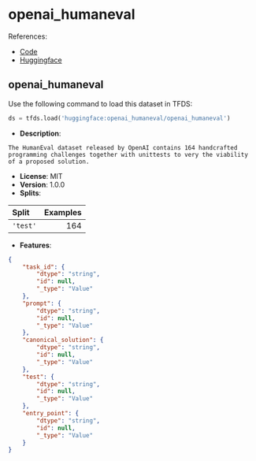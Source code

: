 # openai_humaneval

References:

*   [Code](https://github.com/huggingface/datasets/blob/master/datasets/openai_humaneval)
*   [Huggingface](https://huggingface.co/datasets/openai_humaneval)


## openai_humaneval


Use the following command to load this dataset in TFDS:

```python
ds = tfds.load('huggingface:openai_humaneval/openai_humaneval')
```

*   **Description**:

```
The HumanEval dataset released by OpenAI contains 164 handcrafted programming challenges together with unittests to very the viability of a proposed solution.
```

*   **License**: MIT
*   **Version**: 1.0.0
*   **Splits**:

Split  | Examples
:----- | -------:
`'test'` | 164

*   **Features**:

```json
{
    "task_id": {
        "dtype": "string",
        "id": null,
        "_type": "Value"
    },
    "prompt": {
        "dtype": "string",
        "id": null,
        "_type": "Value"
    },
    "canonical_solution": {
        "dtype": "string",
        "id": null,
        "_type": "Value"
    },
    "test": {
        "dtype": "string",
        "id": null,
        "_type": "Value"
    },
    "entry_point": {
        "dtype": "string",
        "id": null,
        "_type": "Value"
    }
}
```



